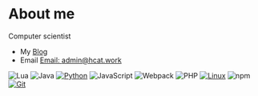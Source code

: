 # About me


<img align="right" src="https://github-readme-stats.vercel.app/api?username=AdminHcat&theme=material-palenight&show_icons=true&hide_title=true&count_private=true&include_all_commits=true" alt=""/>

Computer scientist

- My [Blog](https://blog.hcat.work/)
- Email [Email: admin@hcat.work](mailto:admin@hcat.work)

![Lua](https://img.shields.io/badge/Lua-512BD4?style=flat-square&logo=Lua&logoColor=ffffff)
![Java](https://img.shields.io/badge/-Java-007396?style=flat-square&logo=java&logoColor=ffffff)
[![Python](https://img.shields.io/badge/-Python-3776AB?style=flat-square&logo=python&logoColor=ffffff)](https://www.python.org/)
![JavaScript](https://img.shields.io/badge/JavaScript-F7DF1E?style=flat-square&logo=JavaScript&logoColor=ffffff)
![Webpack](https://img.shields.io/badge/-Webpack-8DD6F9?style=flat-square&logo=webpack&logoColor=ffffff)
![PHP](https://img.shields.io/badge/-PHP-8DD6F9?style=flat-square&logo=PHP&logoColor=ffffff)
[![Linux](https://img.shields.io/badge/-Linux-333333?style=flat-square&logo=linux&logoColor=white)](https://www.linuxfoundation.org/)
![npm](https://img.shields.io/badge/-NPM-CB3837?style=flat-square&logo=npm&logoColor=white)
[![Git](https://img.shields.io/badge/-Git-f05032?style=flat-square&logo=git&logoColor=white)](https://git-scm.com/)

<!-- BLOG-POST-LIST:START -->

<!-- BLOG-POST-LIST:END -->
